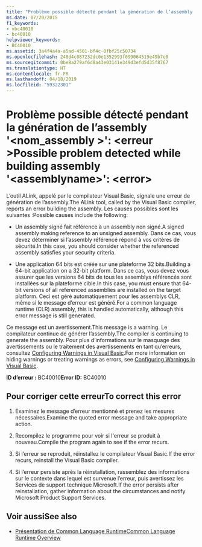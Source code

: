 ```yaml
---
title: "Problème possible détecté pendant la génération de l’assembly '<assemblyname>' : <error>"
ms.date: 07/20/2015
f1_keywords:
- vbc40010
- bc40010
helpviewer_keywords:
- BC40010
ms.assetid: 3a4f4a4a-a5ad-4501-bf4c-0fbf25c50734
ms.openlocfilehash: 248d4c087232dc0e1352993f099064519e49b7e0
ms.sourcegitcommit: 0be8a279af6d8a43e03141e349d3efd5d35f8767
ms.translationtype: HT
ms.contentlocale: fr-FR
ms.lasthandoff: 04/18/2019
ms.locfileid: "59322301"
---
```

# <a name="possible-problem-detected-while-building-assembly-assemblyname-error"></a><span data-ttu-id="5dfe7-102">Problème possible détecté pendant la génération de l’assembly '\<nom_assembly >': \<erreur ></span><span class="sxs-lookup"><span data-stu-id="5dfe7-102">Possible problem detected while building assembly '\<assemblyname>': \<error></span></span>
<span data-ttu-id="5dfe7-103">L’outil ALink, appelé par le compilateur Visual Basic, signale une erreur de génération de l’assembly.</span><span class="sxs-lookup"><span data-stu-id="5dfe7-103">The ALink tool, called by the Visual Basic compiler, reports an error building the assembly.</span></span> <span data-ttu-id="5dfe7-104">Les causes possibles sont les suivantes :</span><span class="sxs-lookup"><span data-stu-id="5dfe7-104">Possible causes include the following:</span></span>  
  
-   <span data-ttu-id="5dfe7-105">Un assembly signé fait référence à un assembly non signé.</span><span class="sxs-lookup"><span data-stu-id="5dfe7-105">A signed assembly making reference to an unsigned assembly.</span></span> <span data-ttu-id="5dfe7-106">Dans ce cas, vous devez déterminer si l’assembly référencé répond à vos critères de sécurité.</span><span class="sxs-lookup"><span data-stu-id="5dfe7-106">In this case, you should consider whether the referenced assembly satisfies your security criteria.</span></span>  
  
-   <span data-ttu-id="5dfe7-107">Une application 64 bits est créée sur une plateforme 32 bits.</span><span class="sxs-lookup"><span data-stu-id="5dfe7-107">Building a 64-bit application on a 32-bit platform.</span></span> <span data-ttu-id="5dfe7-108">Dans ce cas, vous devez vous assurer que les versions 64 bits de tous les assemblys référencés sont installées sur la plateforme cible.</span><span class="sxs-lookup"><span data-stu-id="5dfe7-108">In this case, you must ensure that 64-bit versions of all referenced assemblies are installed on the target platform.</span></span> <span data-ttu-id="5dfe7-109">Ceci est géré automatiquement pour les assemblys CLR, même si le message d’erreur est généré.</span><span class="sxs-lookup"><span data-stu-id="5dfe7-109">For a common language runtime (CLR) assembly, this is handled automatically, although this error message is still generated.</span></span>  
  
 <span data-ttu-id="5dfe7-110">Ce message est un avertissement.</span><span class="sxs-lookup"><span data-stu-id="5dfe7-110">This message is a warning.</span></span> <span data-ttu-id="5dfe7-111">Le compilateur continue de générer l’assembly.</span><span class="sxs-lookup"><span data-stu-id="5dfe7-111">The compiler is continuing to generate the assembly.</span></span> <span data-ttu-id="5dfe7-112">Pour plus d’informations sur le masquage des avertissements ou le traitement des avertissements en tant qu’erreurs, consultez [Configuring Warnings in Visual Basic](/visualstudio/ide/configuring-warnings-in-visual-basic).</span><span class="sxs-lookup"><span data-stu-id="5dfe7-112">For more information on hiding warnings or treating warnings as errors, see [Configuring Warnings in Visual Basic](/visualstudio/ide/configuring-warnings-in-visual-basic).</span></span>  
  
 <span data-ttu-id="5dfe7-113">**ID d’erreur :** BC40010</span><span class="sxs-lookup"><span data-stu-id="5dfe7-113">**Error ID:** BC40010</span></span>  
  
## <a name="to-correct-this-error"></a><span data-ttu-id="5dfe7-114">Pour corriger cette erreur</span><span class="sxs-lookup"><span data-stu-id="5dfe7-114">To correct this error</span></span>  
  
1. <span data-ttu-id="5dfe7-115">Examinez le message d’erreur mentionné et prenez les mesures nécessaires.</span><span class="sxs-lookup"><span data-stu-id="5dfe7-115">Examine the quoted error message and take appropriate action.</span></span>  
  
2. <span data-ttu-id="5dfe7-116">Recompilez le programme pour voir si l'erreur se produit à nouveau.</span><span class="sxs-lookup"><span data-stu-id="5dfe7-116">Compile the program again to see if the error recurs.</span></span>  
  
3. <span data-ttu-id="5dfe7-117">Si l’erreur se reproduit, réinstallez le compilateur Visual Basic.</span><span class="sxs-lookup"><span data-stu-id="5dfe7-117">If the error recurs, reinstall the Visual Basic compiler.</span></span>  
  
4. <span data-ttu-id="5dfe7-118">Si l’erreur persiste après la réinstallation, rassemblez des informations sur le contexte dans lequel est survenue l’erreur, puis avertissez les Services de support technique Microsoft.</span><span class="sxs-lookup"><span data-stu-id="5dfe7-118">If the error persists after reinstallation, gather information about the circumstances and notify Microsoft Product Support Services.</span></span>  
  
## <a name="see-also"></a><span data-ttu-id="5dfe7-119">Voir aussi</span><span class="sxs-lookup"><span data-stu-id="5dfe7-119">See also</span></span>

- [<span data-ttu-id="5dfe7-120">Présentation de Common Language Runtime</span><span class="sxs-lookup"><span data-stu-id="5dfe7-120">Common Language Runtime Overview</span></span>](../../standard/clr.md)
